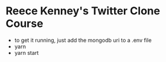 # Reece Kenney's Twitter Clone Course

- to get it running, just add the mongodb uri to a .env file
- yarn
- yarn start
